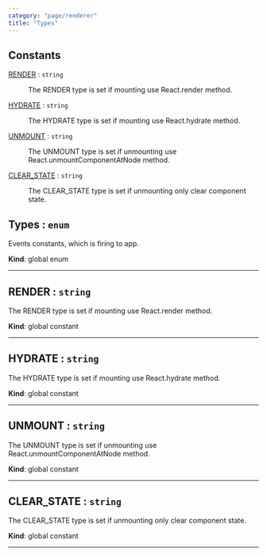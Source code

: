 ```yaml
---
category: "page/renderer"
title: "Types"
---
```


## Constants

<dl>
<dt><a href="#RENDER">RENDER</a> : <code>string</code></dt>
<dd><p>The RENDER type is set if mounting use React.render method.</p>
</dd>
<dt><a href="#HYDRATE">HYDRATE</a> : <code>string</code></dt>
<dd><p>The HYDRATE type is set if mounting use React.hydrate method.</p>
</dd>
<dt><a href="#UNMOUNT">UNMOUNT</a> : <code>string</code></dt>
<dd><p>The UNMOUNT type is set if unmounting use React.unmountComponentAtNode method.</p>
</dd>
<dt><a href="#CLEAR_STATE">CLEAR_STATE</a> : <code>string</code></dt>
<dd><p>The CLEAR_STATE type is set if unmounting only clear component state.</p>
</dd>
</dl>

## Types : <code>enum</code>&nbsp;<a name="Types" href="https://github.com/seznam/ima/tree/17.0.0-rc.9/page/renderer/Types.js#L6" target="_blank"><span class="icon"><i class="fas fa-external-link-alt fa-xs"></i></span></a>
Events constants, which is firing to app.

**Kind**: global enum  

* * *

## RENDER : <code>string</code>&nbsp;<a name="RENDER" href="https://github.com/seznam/ima/tree/17.0.0-rc.9/page/renderer/Types.js#L13" target="_blank"><span class="icon"><i class="fas fa-external-link-alt fa-xs"></i></span></a>
The RENDER type is set if mounting use React.render method.

**Kind**: global constant  

* * *

## HYDRATE : <code>string</code>&nbsp;<a name="HYDRATE" href="https://github.com/seznam/ima/tree/17.0.0-rc.9/page/renderer/Types.js#L20" target="_blank"><span class="icon"><i class="fas fa-external-link-alt fa-xs"></i></span></a>
The HYDRATE type is set if mounting use React.hydrate method.

**Kind**: global constant  

* * *

## UNMOUNT : <code>string</code>&nbsp;<a name="UNMOUNT" href="https://github.com/seznam/ima/tree/17.0.0-rc.9/page/renderer/Types.js#L27" target="_blank"><span class="icon"><i class="fas fa-external-link-alt fa-xs"></i></span></a>
The UNMOUNT type is set if unmounting use React.unmountComponentAtNode method.

**Kind**: global constant  

* * *

## CLEAR\_STATE : <code>string</code>&nbsp;<a name="CLEAR_STATE" href="https://github.com/seznam/ima/tree/17.0.0-rc.9/page/renderer/Types.js#L34" target="_blank"><span class="icon"><i class="fas fa-external-link-alt fa-xs"></i></span></a>
The CLEAR_STATE type is set if unmounting only clear component state.

**Kind**: global constant  

* * *

